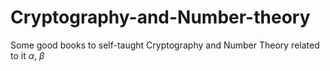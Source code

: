 # Cryptography-and-Number-theory
Some good books to self-taught Cryptography and Number Theory related to it
$\alpha$, $\beta$
